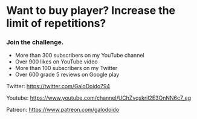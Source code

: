 # Want to buy player? Increase the limit of repetitions?

### Join the challenge.
* More than 300 subscribers on my YouTube channel
* Over 900 likes on YouTube video
* More than 100 subscribers on my Twitter
* Over 600 grade 5 reviews on Google play

Twitter: https://twitter.com/GaloDoido794

Youtube: https://www.youtube.com/channel/UChZvqskril2E3OnNN6c7_eg

Patreon: https://www.patreon.com/galodoido
